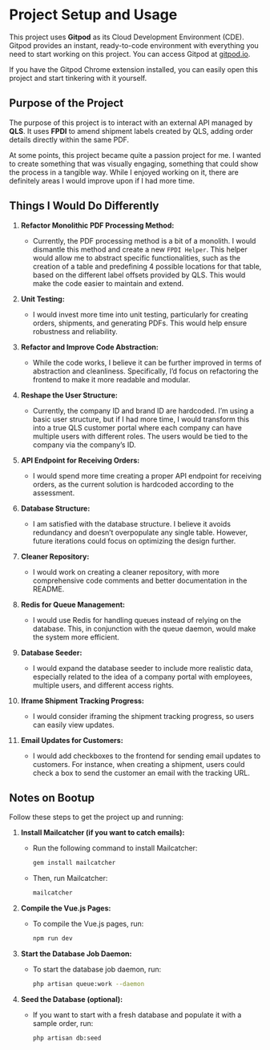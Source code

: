 # Project Setup and Usage

This project uses **Gitpod** as its Cloud Development Environment (CDE). Gitpod provides an instant, ready-to-code environment with everything you need to start working on this project. You can access Gitpod at [gitpod.io](https://gitpod.io).

If you have the Gitpod Chrome extension installed, you can easily open this project and start tinkering with it yourself.

## Purpose of the Project

The purpose of this project is to interact with an external API managed by **QLS**. It uses **FPDI** to amend shipment labels created by QLS, adding order details directly within the same PDF.

At some points, this project became quite a passion project for me. I wanted to create something that was visually engaging, something that could show the process in a tangible way. While I enjoyed working on it, there are definitely areas I would improve upon if I had more time.

## Things I Would Do Differently

1. **Refactor Monolithic PDF Processing Method:**
   - Currently, the PDF processing method is a bit of a monolith. I would dismantle this method and create a new `FPDI Helper`. This helper would allow me to abstract specific functionalities, such as the creation of a table and predefining 4 possible locations for that table, based on the different label offsets provided by QLS. This would make the code easier to maintain and extend.

2. **Unit Testing:**
   - I would invest more time into unit testing, particularly for creating orders, shipments, and generating PDFs. This would help ensure robustness and reliability.

3. **Refactor and Improve Code Abstraction:**
   - While the code works, I believe it can be further improved in terms of abstraction and cleanliness. Specifically, I’d focus on refactoring the frontend to make it more readable and modular.

4. **Reshape the User Structure:**
   - Currently, the company ID and brand ID are hardcoded. I’m using a basic user structure, but if I had more time, I would transform this into a true QLS customer portal where each company can have multiple users with different roles. The users would be tied to the company via the company’s ID.

5. **API Endpoint for Receiving Orders:**
   - I would spend more time creating a proper API endpoint for receiving orders, as the current solution is hardcoded according to the assessment.

6. **Database Structure:**
   - I am satisfied with the database structure. I believe it avoids redundancy and doesn’t overpopulate any single table. However, future iterations could focus on optimizing the design further.

7. **Cleaner Repository:**
   - I would work on creating a cleaner repository, with more comprehensive code comments and better documentation in the README.

8. **Redis for Queue Management:**
   - I would use Redis for handling queues instead of relying on the database. This, in conjunction with the queue daemon, would make the system more efficient.

9. **Database Seeder:**
   - I would expand the database seeder to include more realistic data, especially related to the idea of a company portal with employees, multiple users, and different access rights.

10. **Iframe Shipment Tracking Progress:**
    - I would consider iframing the shipment tracking progress, so users can easily view updates.

11. **Email Updates for Customers:**
    - I would add checkboxes to the frontend for sending email updates to customers. For instance, when creating a shipment, users could check a box to send the customer an email with the tracking URL.

## Notes on Bootup

Follow these steps to get the project up and running:

1. **Install Mailcatcher (if you want to catch emails):**
   - Run the following command to install Mailcatcher:
     ```bash
     gem install mailcatcher
     ```
   - Then, run Mailcatcher:
     ```bash
     mailcatcher
     ```

2. **Compile the Vue.js Pages:**
   - To compile the Vue.js pages, run:
     ```bash
     npm run dev
     ```

3. **Start the Database Job Daemon:**
   - To start the database job daemon, run:
     ```bash
     php artisan queue:work --daemon
     ```

4. **Seed the Database (optional):**
   - If you want to start with a fresh database and populate it with a sample order, run:
     ```bash
     php artisan db:seed
     ```


